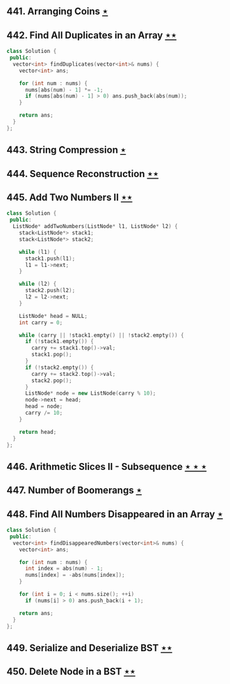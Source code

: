 ## 441. Arranging Coins [$\star$](https://leetcode.com/problems/arranging-coins)

## 442. Find All Duplicates in an Array [$\star\star$](https://leetcode.com/problems/find-all-duplicates-in-an-array)

```cpp
class Solution {
 public:
  vector<int> findDuplicates(vector<int>& nums) {
    vector<int> ans;

    for (int num : nums) {
      nums[abs(num) - 1] *= -1;
      if (nums[abs(num) - 1] > 0) ans.push_back(abs(num));
    }

    return ans;
  }
};
```

## 443. String Compression [$\star$](https://leetcode.com/problems/string-compression)

## 444. Sequence Reconstruction [$\star\star$](https://leetcode.com/problems/sequence-reconstruction)

## 445. Add Two Numbers II [$\star\star$](https://leetcode.com/problems/add-two-numbers-ii)

```cpp
class Solution {
 public:
  ListNode* addTwoNumbers(ListNode* l1, ListNode* l2) {
    stack<ListNode*> stack1;
    stack<ListNode*> stack2;

    while (l1) {
      stack1.push(l1);
      l1 = l1->next;
    }

    while (l2) {
      stack2.push(l2);
      l2 = l2->next;
    }

    ListNode* head = NULL;
    int carry = 0;

    while (carry || !stack1.empty() || !stack2.empty()) {
      if (!stack1.empty()) {
        carry += stack1.top()->val;
        stack1.pop();
      }
      if (!stack2.empty()) {
        carry += stack2.top()->val;
        stack2.pop();
      }
      ListNode* node = new ListNode(carry % 10);
      node->next = head;
      head = node;
      carry /= 10;
    }

    return head;
  }
};
```

## 446. Arithmetic Slices II - Subsequence [$\star\star\star$](https://leetcode.com/problems/arithmetic-slices-ii-subsequence)

## 447. Number of Boomerangs [$\star$](https://leetcode.com/problems/number-of-boomerangs)

## 448. Find All Numbers Disappeared in an Array [$\star$](https://leetcode.com/problems/find-all-numbers-disappeared-in-an-array)

```cpp
class Solution {
 public:
  vector<int> findDisappearedNumbers(vector<int>& nums) {
    vector<int> ans;

    for (int num : nums) {
      int index = abs(num) - 1;
      nums[index] = -abs(nums[index]);
    }

    for (int i = 0; i < nums.size(); ++i)
      if (nums[i] > 0) ans.push_back(i + 1);

    return ans;
  }
};
```

## 449. Serialize and Deserialize BST [$\star\star$](https://leetcode.com/problems/serialize-and-deserialize-bst)

## 450. Delete Node in a BST [$\star\star$](https://leetcode.com/problems/delete-node-in-a-bst)
